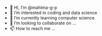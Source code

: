 - 👋 Hi, I’m @mahima-g-p
- 👀 I’m interested in coding and data science
- 🌱 I’m currently learning computer science
- 💞️ I’m looking to collaborate on ...
- 📫 How to reach me ...

<!---
mahima-g-p/mahima-g-p is a ✨ special ✨ repository because its `README.md` (this file) appears on your GitHub profile.
You can click the Preview link to take a look at your changes.
--->
